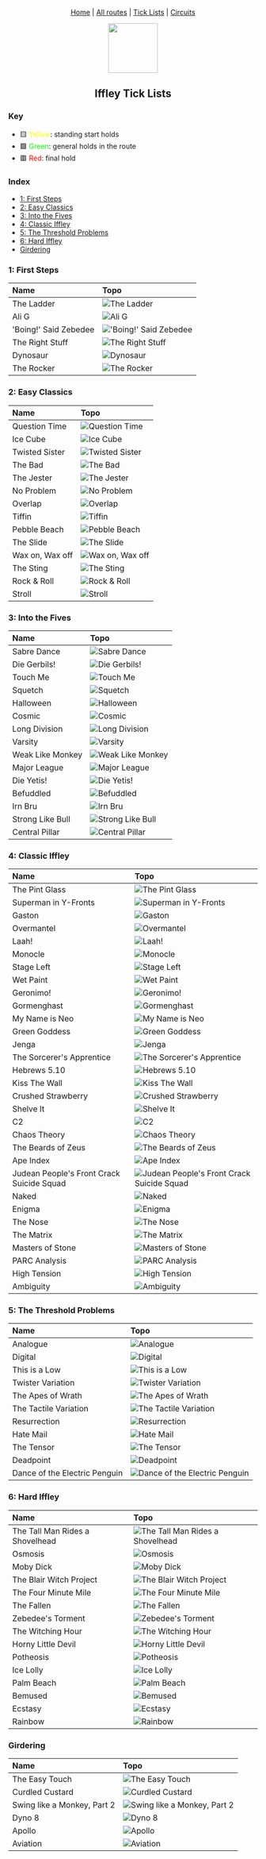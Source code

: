 <div align="center">
    
[Home](https://github.com/iacobo/iffley-wall-app/blob/main/README.md) | [All routes](iffley/topos.md) | [Tick Lists](iffley/ticklists.md) | [Circuits](iffley/circuits.md)

<img src="https://github.com/iacobo/iffley-wall-app/blob/main/.assets/img/icon.svg?raw=true" width="100">

## Iffley Tick Lists


</div>

### Key

- 🟨 <span style="color:yellow">Yellow</span>: standing start holds
- 🟩 <span style="color:lime">Green</span>: general holds in the route
- 🟥 <span style="color:red">Red</span>: final hold




### Index

- [1: First Steps](#1-first-steps)
- [2: Easy Classics](#2-easy-classics)
- [3: Into the Fives](#3-into-the-fives)
- [4: Classic Iffley](#4-classic-iffley)
- [5: The Threshold Problems](#5-the-threshold-problems)
- [6: Hard Iffley](#6-hard-iffley)
- [Girdering](#girdering)
### 1: First Steps

| Name                  | Topo                                                                                                                           |
|:----------------------|:-------------------------------------------------------------------------------------------------------------------------------|
| The Ladder            | ![The Ladder](https://github.com/iacobo/iffley-wall-app/blob/main/.assets/img/routes/theladder.png?raw=true)                   |
| Ali G                 | ![Ali G](https://github.com/iacobo/iffley-wall-app/blob/main/.assets/img/routes/alig.png?raw=true)                             |
| 'Boing!' Said Zebedee | !['Boing!' Said Zebedee](https://github.com/iacobo/iffley-wall-app/blob/main/.assets/img/routes/boingsaidzebedee.png?raw=true) |
| The Right Stuff       | ![The Right Stuff](https://github.com/iacobo/iffley-wall-app/blob/main/.assets/img/routes/therightstuff.png?raw=true)          |
| Dynosaur              | ![Dynosaur](https://github.com/iacobo/iffley-wall-app/blob/main/.assets/img/routes/dynosaur.png?raw=true)                      |
| The Rocker            | ![The Rocker](https://github.com/iacobo/iffley-wall-app/blob/main/.assets/img/routes/therocker.png?raw=true)                   |
### 2: Easy Classics

| Name            | Topo                                                                                                                 |
|:----------------|:---------------------------------------------------------------------------------------------------------------------|
| Question Time   | ![Question Time](https://github.com/iacobo/iffley-wall-app/blob/main/.assets/img/routes/questiontime.png?raw=true)   |
| Ice Cube        | ![Ice Cube](https://github.com/iacobo/iffley-wall-app/blob/main/.assets/img/routes/icecube.png?raw=true)             |
| Twisted Sister  | ![Twisted Sister](https://github.com/iacobo/iffley-wall-app/blob/main/.assets/img/routes/twistedsister.png?raw=true) |
| The Bad         | ![The Bad](https://github.com/iacobo/iffley-wall-app/blob/main/.assets/img/routes/thebad.png?raw=true)               |
| The Jester      | ![The Jester](https://github.com/iacobo/iffley-wall-app/blob/main/.assets/img/routes/thejester.png?raw=true)         |
| No Problem      | ![No Problem](https://github.com/iacobo/iffley-wall-app/blob/main/.assets/img/routes/noproblem.png?raw=true)         |
| Overlap         | ![Overlap](https://github.com/iacobo/iffley-wall-app/blob/main/.assets/img/routes/overlap.png?raw=true)              |
| Tiffin          | ![Tiffin](https://github.com/iacobo/iffley-wall-app/blob/main/.assets/img/routes/tiffin.png?raw=true)                |
| Pebble Beach    | ![Pebble Beach](https://github.com/iacobo/iffley-wall-app/blob/main/.assets/img/routes/pebblebeach.png?raw=true)     |
| The Slide       | ![The Slide](https://github.com/iacobo/iffley-wall-app/blob/main/.assets/img/routes/theslide.png?raw=true)           |
| Wax on, Wax off | ![Wax on, Wax off](https://github.com/iacobo/iffley-wall-app/blob/main/.assets/img/routes/waxonwaxoff.png?raw=true)  |
| The Sting       | ![The Sting](https://github.com/iacobo/iffley-wall-app/blob/main/.assets/img/routes/thesting.png?raw=true)           |
| Rock & Roll     | ![Rock & Roll](https://github.com/iacobo/iffley-wall-app/blob/main/.assets/img/routes/rockroll.png?raw=true)         |
| Stroll          | ![Stroll](https://github.com/iacobo/iffley-wall-app/blob/main/.assets/img/routes/stroll.png?raw=true)                |
### 3: Into the Fives

| Name             | Topo                                                                                                                    |
|:-----------------|:------------------------------------------------------------------------------------------------------------------------|
| Sabre Dance      | ![Sabre Dance](https://github.com/iacobo/iffley-wall-app/blob/main/.assets/img/routes/sabredance.png?raw=true)          |
| Die Gerbils!     | ![Die Gerbils!](https://github.com/iacobo/iffley-wall-app/blob/main/.assets/img/routes/diegerbils.png?raw=true)         |
| Touch Me         | ![Touch Me](https://github.com/iacobo/iffley-wall-app/blob/main/.assets/img/routes/touchme.png?raw=true)                |
| Squetch          | ![Squetch](https://github.com/iacobo/iffley-wall-app/blob/main/.assets/img/routes/squetch.png?raw=true)                 |
| Halloween        | ![Halloween](https://github.com/iacobo/iffley-wall-app/blob/main/.assets/img/routes/halloween.png?raw=true)             |
| Cosmic           | ![Cosmic](https://github.com/iacobo/iffley-wall-app/blob/main/.assets/img/routes/cosmic.png?raw=true)                   |
| Long Division    | ![Long Division](https://github.com/iacobo/iffley-wall-app/blob/main/.assets/img/routes/longdivision.png?raw=true)      |
| Varsity          | ![Varsity](https://github.com/iacobo/iffley-wall-app/blob/main/.assets/img/routes/varsity.png?raw=true)                 |
| Weak Like Monkey | ![Weak Like Monkey](https://github.com/iacobo/iffley-wall-app/blob/main/.assets/img/routes/weaklikemonkey.png?raw=true) |
| Major League     | ![Major League](https://github.com/iacobo/iffley-wall-app/blob/main/.assets/img/routes/majorleague.png?raw=true)        |
| Die Yetis!       | ![Die Yetis!](https://github.com/iacobo/iffley-wall-app/blob/main/.assets/img/routes/dieyetis.png?raw=true)             |
| Befuddled        | ![Befuddled](https://github.com/iacobo/iffley-wall-app/blob/main/.assets/img/routes/befuddled.png?raw=true)             |
| Irn Bru          | ![Irn Bru](https://github.com/iacobo/iffley-wall-app/blob/main/.assets/img/routes/irnbru.png?raw=true)                  |
| Strong Like Bull | ![Strong Like Bull](https://github.com/iacobo/iffley-wall-app/blob/main/.assets/img/routes/stronglikebull.png?raw=true) |
| Central Pillar   | ![Central Pillar](https://github.com/iacobo/iffley-wall-app/blob/main/.assets/img/routes/centralpillar.png?raw=true)    |
### 4: Classic Iffley

| Name                                      | Topo                                                                                                                                                                  |
|:------------------------------------------|:----------------------------------------------------------------------------------------------------------------------------------------------------------------------|
| The Pint Glass                            | ![The Pint Glass](https://github.com/iacobo/iffley-wall-app/blob/main/.assets/img/routes/thepintglass.png?raw=true)                                                   |
| Superman in Y-Fronts                      | ![Superman in Y-Fronts](https://github.com/iacobo/iffley-wall-app/blob/main/.assets/img/routes/supermaninyfronts.png?raw=true)                                        |
| Gaston                                    | ![Gaston](https://github.com/iacobo/iffley-wall-app/blob/main/.assets/img/routes/gaston.png?raw=true)                                                                 |
| Overmantel                                | ![Overmantel](https://github.com/iacobo/iffley-wall-app/blob/main/.assets/img/routes/overmantel.png?raw=true)                                                         |
| Laah!                                     | ![Laah!](https://github.com/iacobo/iffley-wall-app/blob/main/.assets/img/routes/laah.png?raw=true)                                                                    |
| Monocle                                   | ![Monocle](https://github.com/iacobo/iffley-wall-app/blob/main/.assets/img/routes/monocle.png?raw=true)                                                               |
| Stage Left                                | ![Stage Left](https://github.com/iacobo/iffley-wall-app/blob/main/.assets/img/routes/stageleft.png?raw=true)                                                          |
| Wet Paint                                 | ![Wet Paint](https://github.com/iacobo/iffley-wall-app/blob/main/.assets/img/routes/wetpaint.png?raw=true)                                                            |
| Geronimo!                                 | ![Geronimo!](https://github.com/iacobo/iffley-wall-app/blob/main/.assets/img/routes/geronimo.png?raw=true)                                                            |
| Gormenghast                               | ![Gormenghast](https://github.com/iacobo/iffley-wall-app/blob/main/.assets/img/routes/gormenghast.png?raw=true)                                                       |
| My Name is Neo                            | ![My Name is Neo](https://github.com/iacobo/iffley-wall-app/blob/main/.assets/img/routes/mynameisneo.png?raw=true)                                                    |
| Green Goddess                             | ![Green Goddess](https://github.com/iacobo/iffley-wall-app/blob/main/.assets/img/routes/greengoddess.png?raw=true)                                                    |
| Jenga                                     | ![Jenga](https://github.com/iacobo/iffley-wall-app/blob/main/.assets/img/routes/jenga.png?raw=true)                                                                   |
| The Sorcerer's Apprentice                 | ![The Sorcerer's Apprentice](https://github.com/iacobo/iffley-wall-app/blob/main/.assets/img/routes/thesorcerersapprentice.png?raw=true)                              |
| Hebrews 5.10                              | ![Hebrews 5.10](https://github.com/iacobo/iffley-wall-app/blob/main/.assets/img/routes/hebrews510.png?raw=true)                                                       |
| Kiss The Wall                             | ![Kiss The Wall](https://github.com/iacobo/iffley-wall-app/blob/main/.assets/img/routes/kissthewall.png?raw=true)                                                     |
| Crushed Strawberry                        | ![Crushed Strawberry](https://github.com/iacobo/iffley-wall-app/blob/main/.assets/img/routes/crushedstrawberry.png?raw=true)                                          |
| Shelve It                                 | ![Shelve It](https://github.com/iacobo/iffley-wall-app/blob/main/.assets/img/routes/shelveit.png?raw=true)                                                            |
| C2                                        | ![C2](https://github.com/iacobo/iffley-wall-app/blob/main/.assets/img/routes/c2.png?raw=true)                                                                         |
| Chaos Theory                              | ![Chaos Theory](https://github.com/iacobo/iffley-wall-app/blob/main/.assets/img/routes/chaostheory.png?raw=true)                                                      |
| The Beards of Zeus                        | ![The Beards of Zeus](https://github.com/iacobo/iffley-wall-app/blob/main/.assets/img/routes/thebeardsofzeus.png?raw=true)                                            |
| Ape Index                                 | ![Ape Index](https://github.com/iacobo/iffley-wall-app/blob/main/.assets/img/routes/apeindex.png?raw=true)                                                            |
| Judean People's Front Crack Suicide Squad | ![Judean People's Front Crack Suicide Squad](https://github.com/iacobo/iffley-wall-app/blob/main/.assets/img/routes/judeanpeoplesfrontcracksuicidesquad.png?raw=true) |
| Naked                                     | ![Naked](https://github.com/iacobo/iffley-wall-app/blob/main/.assets/img/routes/naked.png?raw=true)                                                                   |
| Enigma                                    | ![Enigma](https://github.com/iacobo/iffley-wall-app/blob/main/.assets/img/routes/enigma.png?raw=true)                                                                 |
| The Nose                                  | ![The Nose](https://github.com/iacobo/iffley-wall-app/blob/main/.assets/img/routes/thenose.png?raw=true)                                                              |
| The Matrix                                | ![The Matrix](https://github.com/iacobo/iffley-wall-app/blob/main/.assets/img/routes/thematrix.png?raw=true)                                                          |
| Masters of Stone                          | ![Masters of Stone](https://github.com/iacobo/iffley-wall-app/blob/main/.assets/img/routes/mastersofstone.png?raw=true)                                               |
| PARC Analysis                             | ![PARC Analysis](https://github.com/iacobo/iffley-wall-app/blob/main/.assets/img/routes/parcanalysis.png?raw=true)                                                    |
| High Tension                              | ![High Tension](https://github.com/iacobo/iffley-wall-app/blob/main/.assets/img/routes/hightension.png?raw=true)                                                      |
| Ambiguity                                 | ![Ambiguity](https://github.com/iacobo/iffley-wall-app/blob/main/.assets/img/routes/ambiguity.png?raw=true)                                                           |
### 5: The Threshold Problems

| Name                          | Topo                                                                                                                                            |
|:------------------------------|:------------------------------------------------------------------------------------------------------------------------------------------------|
| Analogue                      | ![Analogue](https://github.com/iacobo/iffley-wall-app/blob/main/.assets/img/routes/analogue.png?raw=true)                                       |
| Digital                       | ![Digital](https://github.com/iacobo/iffley-wall-app/blob/main/.assets/img/routes/digital.png?raw=true)                                         |
| This is a Low                 | ![This is a Low](https://github.com/iacobo/iffley-wall-app/blob/main/.assets/img/routes/thisisalow.png?raw=true)                                |
| Twister Variation             | ![Twister Variation](https://github.com/iacobo/iffley-wall-app/blob/main/.assets/img/routes/twistervariation.png?raw=true)                      |
| The Apes of Wrath             | ![The Apes of Wrath](https://github.com/iacobo/iffley-wall-app/blob/main/.assets/img/routes/theapesofwrath.png?raw=true)                        |
| The Tactile Variation         | ![The Tactile Variation](https://github.com/iacobo/iffley-wall-app/blob/main/.assets/img/routes/thetactilevariation.png?raw=true)               |
| Resurrection                  | ![Resurrection](https://github.com/iacobo/iffley-wall-app/blob/main/.assets/img/routes/resurrection.png?raw=true)                               |
| Hate Mail                     | ![Hate Mail](https://github.com/iacobo/iffley-wall-app/blob/main/.assets/img/routes/hatemail.png?raw=true)                                      |
| The Tensor                    | ![The Tensor](https://github.com/iacobo/iffley-wall-app/blob/main/.assets/img/routes/thetensor.png?raw=true)                                    |
| Deadpoint                     | ![Deadpoint](https://github.com/iacobo/iffley-wall-app/blob/main/.assets/img/routes/deadpoint.png?raw=true)                                     |
| Dance of the Electric Penguin | ![Dance of the Electric Penguin](https://github.com/iacobo/iffley-wall-app/blob/main/.assets/img/routes/danceoftheelectricpenguin.png?raw=true) |
### 6: Hard Iffley

| Name                            | Topo                                                                                                                                               |
|:--------------------------------|:---------------------------------------------------------------------------------------------------------------------------------------------------|
| The Tall Man Rides a Shovelhead | ![The Tall Man Rides a Shovelhead](https://github.com/iacobo/iffley-wall-app/blob/main/.assets/img/routes/thetallmanridesashovelhead.png?raw=true) |
| Osmosis                         | ![Osmosis](https://github.com/iacobo/iffley-wall-app/blob/main/.assets/img/routes/osmosis.png?raw=true)                                            |
| Moby Dick                       | ![Moby Dick](https://github.com/iacobo/iffley-wall-app/blob/main/.assets/img/routes/mobydick.png?raw=true)                                         |
| The Blair Witch Project         | ![The Blair Witch Project](https://github.com/iacobo/iffley-wall-app/blob/main/.assets/img/routes/theblairwitchproject.png?raw=true)               |
| The Four Minute Mile            | ![The Four Minute Mile](https://github.com/iacobo/iffley-wall-app/blob/main/.assets/img/routes/thefourminutemile.png?raw=true)                     |
| The Fallen                      | ![The Fallen](https://github.com/iacobo/iffley-wall-app/blob/main/.assets/img/routes/thefallen.png?raw=true)                                       |
| Zebedee's Torment               | ![Zebedee's Torment](https://github.com/iacobo/iffley-wall-app/blob/main/.assets/img/routes/zebedeestorment.png?raw=true)                          |
| The Witching Hour               | ![The Witching Hour](https://github.com/iacobo/iffley-wall-app/blob/main/.assets/img/routes/thewitchinghour.png?raw=true)                          |
| Horny Little Devil              | ![Horny Little Devil](https://github.com/iacobo/iffley-wall-app/blob/main/.assets/img/routes/hornylittledevil.png?raw=true)                        |
| Potheosis                       | ![Potheosis](https://github.com/iacobo/iffley-wall-app/blob/main/.assets/img/routes/potheosis.png?raw=true)                                        |
| Ice Lolly                       | ![Ice Lolly](https://github.com/iacobo/iffley-wall-app/blob/main/.assets/img/routes/icelolly.png?raw=true)                                         |
| Palm Beach                      | ![Palm Beach](https://github.com/iacobo/iffley-wall-app/blob/main/.assets/img/routes/palmbeach.png?raw=true)                                       |
| Bemused                         | ![Bemused](https://github.com/iacobo/iffley-wall-app/blob/main/.assets/img/routes/bemused.png?raw=true)                                            |
| Ecstasy                         | ![Ecstasy](https://github.com/iacobo/iffley-wall-app/blob/main/.assets/img/routes/ecstasy.png?raw=true)                                            |
| Rainbow                         | ![Rainbow](https://github.com/iacobo/iffley-wall-app/blob/main/.assets/img/routes/rainbow.png?raw=true)                                            |
### Girdering

| Name                        | Topo                                                                                                                                      |
|:----------------------------|:------------------------------------------------------------------------------------------------------------------------------------------|
| The Easy Touch              | ![The Easy Touch](https://github.com/iacobo/iffley-wall-app/blob/main/.assets/img/routes/theeasytouch.png?raw=true)                       |
| Curdled Custard             | ![Curdled Custard](https://github.com/iacobo/iffley-wall-app/blob/main/.assets/img/routes/curdledcustard.png?raw=true)                    |
| Swing like a Monkey, Part 2 | ![Swing like a Monkey, Part 2](https://github.com/iacobo/iffley-wall-app/blob/main/.assets/img/routes/swinglikeamonkeypart2.png?raw=true) |
| Dyno 8                      | ![Dyno 8](https://github.com/iacobo/iffley-wall-app/blob/main/.assets/img/routes/dyno8.png?raw=true)                                      |
| Apollo                      | ![Apollo](https://github.com/iacobo/iffley-wall-app/blob/main/.assets/img/routes/apollo.png?raw=true)                                     |
| Aviation                    | ![Aviation](https://github.com/iacobo/iffley-wall-app/blob/main/.assets/img/routes/aviation.png?raw=true)                                 |
